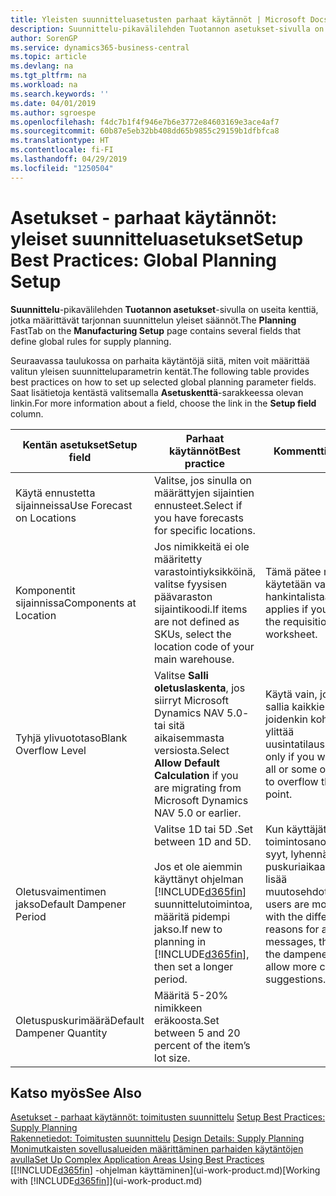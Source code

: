 ```yaml
---
title: Yleisten suunnitteluasetusten parhaat käytännöt | Microsoft Docs
description: Suunnittelu-pikavälilehden Tuotannon asetukset-sivulla on useita kenttiä, jotka määrittävät tarjonnan suunnittelun yleiset säännöt.
author: SorenGP
ms.service: dynamics365-business-central
ms.topic: article
ms.devlang: na
ms.tgt_pltfrm: na
ms.workload: na
ms.search.keywords: ''
ms.date: 04/01/2019
ms.author: sgroespe
ms.openlocfilehash: f4dc7b1f4f946e7b6e3772e84603169e3ace4af7
ms.sourcegitcommit: 60b87e5eb32bb408dd65b9855c29159b1dfbfca8
ms.translationtype: HT
ms.contentlocale: fi-FI
ms.lasthandoff: 04/29/2019
ms.locfileid: "1250504"
---
```

# <a name="setup-best-practices-global-planning-setup"></a><span data-ttu-id="71962-103">Asetukset - parhaat käytännöt: yleiset suunnitteluasetukset</span><span class="sxs-lookup"><span data-stu-id="71962-103">Setup Best Practices: Global Planning Setup</span></span>
<span data-ttu-id="71962-104">**Suunnittelu**-pikavälilehden **Tuotannon asetukset**-sivulla on useita kenttiä, jotka määrittävät tarjonnan suunnittelun yleiset säännöt.</span><span class="sxs-lookup"><span data-stu-id="71962-104">The **Planning** FastTab on the **Manufacturing Setup** page contains several fields that define global rules for supply planning.</span></span>  

 <span data-ttu-id="71962-105">Seuraavassa taulukossa on parhaita käytäntöjä siitä, miten voit määrittää valitun yleisen suunnitteluparametrin kentät.</span><span class="sxs-lookup"><span data-stu-id="71962-105">The following table provides best practices on how to set up selected global planning parameter fields.</span></span> <span data-ttu-id="71962-106">Saat lisätietoja kentästä valitsemalla **Asetuskenttä**-sarakkeessa olevan linkin.</span><span class="sxs-lookup"><span data-stu-id="71962-106">For more information about a field, choose the link in the **Setup field** column.</span></span>  

|<span data-ttu-id="71962-107">Kentän asetukset</span><span class="sxs-lookup"><span data-stu-id="71962-107">Setup field</span></span>|<span data-ttu-id="71962-108">Parhaat käytännöt</span><span class="sxs-lookup"><span data-stu-id="71962-108">Best practice</span></span>|<span data-ttu-id="71962-109">Kommentti</span><span class="sxs-lookup"><span data-stu-id="71962-109">Comment</span></span>|  
|-----------------|-------------------|-------------|  
|<span data-ttu-id="71962-110">Käytä ennustetta sijainneissa</span><span class="sxs-lookup"><span data-stu-id="71962-110">Use Forecast on Locations</span></span>|<span data-ttu-id="71962-111">Valitse, jos sinulla on määrättyjen sijaintien ennusteet.</span><span class="sxs-lookup"><span data-stu-id="71962-111">Select if you have forecasts for specific locations.</span></span>||  
|<span data-ttu-id="71962-112">Komponentit sijainnissa</span><span class="sxs-lookup"><span data-stu-id="71962-112">Components at Location</span></span>|<span data-ttu-id="71962-113">Jos nimikkeitä ei ole määritetty varastointiyksikköinä, valitse fyysisen päävaraston sijaintikoodi.</span><span class="sxs-lookup"><span data-stu-id="71962-113">If items are not defined as SKUs, select the location code of your main warehouse.</span></span>|<span data-ttu-id="71962-114">Tämä pätee myös, jos käytetään vain hankintalistaa.</span><span class="sxs-lookup"><span data-stu-id="71962-114">This also applies if you only use the requisition worksheet.</span></span>|  
|<span data-ttu-id="71962-115">Tyhjä ylivuototaso</span><span class="sxs-lookup"><span data-stu-id="71962-115">Blank Overflow Level</span></span>|<span data-ttu-id="71962-116">Valitse **Salli oletuslaskenta**, jos siirryt Microsoft Dynamics NAV 5.0- tai sitä aikaisemmasta versiosta.</span><span class="sxs-lookup"><span data-stu-id="71962-116">Select **Allow Default Calculation** if you are migrating from Microsoft Dynamics NAV 5.0 or earlier.</span></span>|<span data-ttu-id="71962-117">Käytä vain, jos haluat sallia kaikkien tai joidenkin kohteiden ylittää uusintatilauspisteen.</span><span class="sxs-lookup"><span data-stu-id="71962-117">Use only if you want to allow all or some of your items to overflow the reorder point.</span></span>|  
|<span data-ttu-id="71962-118">Oletusvaimentimen jakso</span><span class="sxs-lookup"><span data-stu-id="71962-118">Default Dampener Period</span></span>|<span data-ttu-id="71962-119">Valitse 1D tai 5D .</span><span class="sxs-lookup"><span data-stu-id="71962-119">Set between 1D and 5D.</span></span><br /><br /> <span data-ttu-id="71962-120">Jos et ole aiemmin käyttänyt ohjelman [!INCLUDE[d365fin](includes/d365fin_md.md)] suunnittelutoimintoa, määritä pidempi jakso.</span><span class="sxs-lookup"><span data-stu-id="71962-120">If new to planning in [!INCLUDE[d365fin](includes/d365fin_md.md)], then set a longer period.</span></span>|<span data-ttu-id="71962-121">Kun käyttäjät tuntevat toimintosanomien eri syyt, lyhennä puskuriaikaa antaaksesi lisää muutosehdotuksia.</span><span class="sxs-lookup"><span data-stu-id="71962-121">When users are more familiar with the different reasons for action messages, then shorten the dampener period to allow more change suggestions.</span></span>|  
|<span data-ttu-id="71962-122">Oletuspuskurimäärä</span><span class="sxs-lookup"><span data-stu-id="71962-122">Default Dampener Quantity</span></span>|<span data-ttu-id="71962-123">Määritä 5-20% nimikkeen eräkoosta.</span><span class="sxs-lookup"><span data-stu-id="71962-123">Set between 5 and 20 percent of the item’s lot size.</span></span>||  

## <a name="see-also"></a><span data-ttu-id="71962-124">Katso myös</span><span class="sxs-lookup"><span data-stu-id="71962-124">See Also</span></span>  
 <span data-ttu-id="71962-125">[Asetukset - parhaat käytännöt: toimitusten suunnittelu](setup-best-practices-supply-planning.md) </span><span class="sxs-lookup"><span data-stu-id="71962-125">[Setup Best Practices: Supply Planning](setup-best-practices-supply-planning.md) </span></span>  
 <span data-ttu-id="71962-126">[Rakennetiedot: Toimitusten suunnittelu](design-details-supply-planning.md) </span><span class="sxs-lookup"><span data-stu-id="71962-126">[Design Details: Supply Planning](design-details-supply-planning.md) </span></span>  
 [<span data-ttu-id="71962-127">Monimutkaisten sovellusalueiden määrittäminen parhaiden käytäntöjen avulla</span><span class="sxs-lookup"><span data-stu-id="71962-127">Set Up Complex Application Areas Using Best Practices</span></span>](set-up-complex-application-areas-using-best-practices.md)  
 <span data-ttu-id="71962-128">[[!INCLUDE[d365fin](includes/d365fin_md.md)] -ohjelman käyttäminen](ui-work-product.md)</span><span class="sxs-lookup"><span data-stu-id="71962-128">[Working with [!INCLUDE[d365fin](includes/d365fin_md.md)]](ui-work-product.md)</span></span>
